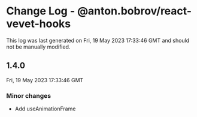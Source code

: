 # Change Log - @anton.bobrov/react-vevet-hooks

This log was last generated on Fri, 19 May 2023 17:33:46 GMT and should not be manually modified.

## 1.4.0
Fri, 19 May 2023 17:33:46 GMT

### Minor changes

- Add useAnimationFrame


